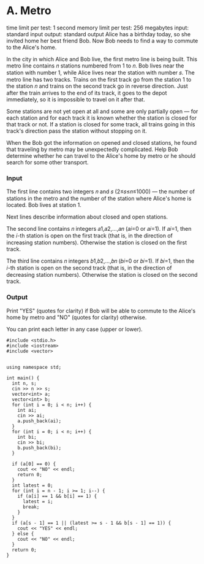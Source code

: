 # A. Metro

time limit per test: 1 second
memory limit per test: 256 megabytes
input: standard input
output: standard output
Alice has a birthday today, so she invited home her best friend Bob. Now Bob needs to find a way to commute to the Alice's home.

In the city in which Alice and Bob live, the first metro line is being built. This metro line contains 𝑛 stations numbered from 1 to 𝑛. Bob lives near the station with number 1, while Alice lives near the station with number 𝑠. The metro line has two tracks. Trains on the first track go from the station 1 to the station 𝑛 and trains on the second track go in reverse direction. Just after the train arrives to the end of its track, it goes to the depot immediately, so it is impossible to travel on it after that.

Some stations are not yet open at all and some are only partially open — for each station and for each track it is known whether the station is closed for that track or not. If a station is closed for some track, all trains going in this track's direction pass the station without stopping on it.

When the Bob got the information on opened and closed stations, he found that traveling by metro may be unexpectedly complicated. Help Bob determine whether he can travel to the Alice's home by metro or he should search for some other transport.

### Input
The first line contains two integers 𝑛 and 𝑠 (2≤𝑠≤𝑛≤1000) — the number of stations in the metro and the number of the station where Alice's home is located. Bob lives at station 1.

Next lines describe information about closed and open stations.

The second line contains 𝑛 integers 𝑎1,𝑎2,…,𝑎𝑛 (𝑎𝑖=0 or 𝑎𝑖=1). If 𝑎𝑖=1, then the 𝑖-th station is open on the first track (that is, in the direction of increasing station numbers). Otherwise the station is closed on the first track.

The third line contains 𝑛 integers 𝑏1,𝑏2,…,𝑏𝑛 (𝑏𝑖=0 or 𝑏𝑖=1). If 𝑏𝑖=1, then the 𝑖-th station is open on the second track (that is, in the direction of decreasing station numbers). Otherwise the station is closed on the second track.

### Output
Print "YES" (quotes for clarity) if Bob will be able to commute to the Alice's home by metro and "NO" (quotes for clarity) otherwise.

You can print each letter in any case (upper or lower).
```
#include <stdio.h>
#include <iostream>
#include <vector>


using namespace std;

int main() {
  int n, s;
  cin >> n >> s;
  vector<int> a;
  vector<int> b;
  for (int i = 0; i < n; i++) {
    int ai;
    cin >> ai;
    a.push_back(ai);
  }
  for (int i = 0; i < n; i++) {
    int bi;
    cin >> bi;
    b.push_back(bi);
  }

  if (a[0] == 0) {
    cout << "NO" << endl;
    return 0;
  }
  int latest = 0;
  for (int i = n - 1; i >= 1; i--) {
    if (a[i] == 1 && b[i] == 1) {
      latest = i;
      break;
    }
  }
  if (a[s - 1] == 1 || (latest >= s - 1 && b[s - 1] == 1)) {
    cout << "YES" << endl;
  } else {
    cout << "NO" << endl;
  } 
  return 0;
}
```
